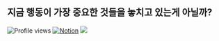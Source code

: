 ## 지금 행동이 가장 중요한 것들을 놓치고 있는게 아닐까?
![Profile views](https://gpvc.arturio.dev/pdy1207)
[![Notion](https://img.shields.io/badge/Notion-black?logo=Notion&logoColor=white)](링크추가하기)
<a href="https://velog.io/@ehdud133"><img src="https://img.shields.io/badge/velog%20-11B48A?style=flat-square&logo=Vimeo&logoColor=white&link=https://velog.io/@ehdud133"/></a>
